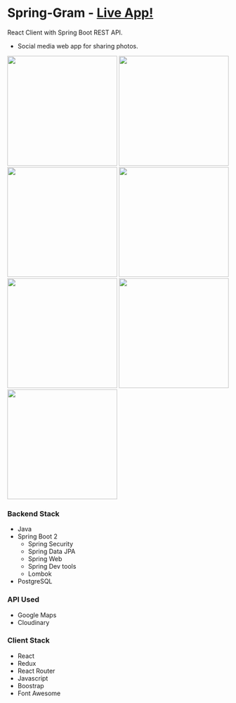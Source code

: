 # Spring-Gram - [Live App!](https://bit.ly/Heroku-Spring-Gram)

React Client with Spring Boot REST API. 
- Social media web app for sharing photos. 

<img src="https://res.cloudinary.com/djmrmontu/image/upload/v1573424421/Github%20Images/Spring_Gram_-_Home_xilqcg.png" height="250px" width="250px"> <img src="https://res.cloudinary.com/djmrmontu/image/upload/v1573424708/Github%20Images/Spring_Gram_-_Home_Logged_In_qeus3y.png" height="250px" width="250px"> <img src="https://res.cloudinary.com/djmrmontu/image/upload/v1573424710/Github%20Images/Spring_Gram_-_Gallery_fqm12g.png" height="250px" width="250px"> <img src="https://res.cloudinary.com/djmrmontu/image/upload/v1573424712/Github%20Images/Spring_Gram_-_Profile_mdz15r.png" height="250px" width="250px"> <img src="https://res.cloudinary.com/djmrmontu/image/upload/v1573424815/Github%20Images/Spring_Gram_-_Register_q8hv2p.png" height="250px" width="250px"> <img src="https://res.cloudinary.com/djmrmontu/image/upload/v1573424817/Github%20Images/Spring_Gram_-_Login_iiqvpu.png" height="250px" width="250px"> <img src="https://res.cloudinary.com/djmrmontu/image/upload/v1573424818/Github%20Images/Spring_Gram_-_Create_Post_qowm3d.png" height="250px" width="250px">

### Backend Stack

- Java
- Spring Boot 2
  - Spring Security
  - Spring Data JPA
  - Spring Web
  - Spring Dev tools
  - Lombok
- PostgreSQL

### API Used

- Google Maps
- Cloudinary

### Client Stack

- React
- Redux
- React Router
- Javascript
- Boostrap
- Font Awesome
